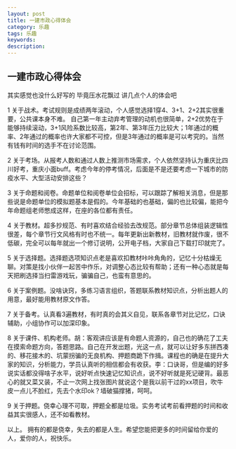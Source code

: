 ```yaml
---
layout: post
title: 一建市政心得体会
category: 乐趣
tags: 乐趣
keywords: 
description: 
---
```



## 一建市政心得体会

其实感觉也没什么好写的
毕竟压水花飘过
讲几点个人的体会吧

1 关于战术。考试规则是成绩两年滚动，个人感觉选择1穿4、3+1、2+2其实很重要，公共课本身不难。
自己第一年主动弃考管理的动机也很简单，2+2优势在于能够持续滚动，3+1风险系数比较高，第2年、第3年压力比较大；1年通过的概率、2年通过的概率也许大家都不可控，但是3年通过的概率是可以考究的。当然有钱有时间的选手不在讨论范围。

2 关于考场。从报考人数和通过人数上推测市场需求，个人依然坚持认为重庆比四川好考，重庆小面buff。考虑今年的停考情况，后面是不是还要考虑一下城市的防疫水平、大型活动安排这些？

3 关于命题和阅卷。命题单位和阅卷单位会招标，可以跟踪了解相关消息，但是那些说是命题单位的模拟题基本是假的。今年基础的也基础，偏的也比较偏，能把今年命题组老师憋成这样，在座的各位都有责任。

4 关于教材。超多抄规范、有时喜欢结合经验去改规范。部分章节总体组装逻辑性很差，每个章节行文风格有时也不统一。每年更新出新教材，旧教材就作废，很不低碳，完全可以每年就出一个修订说明，公开电子档，大家自己下载打印就完了。

5 关于选择题。选择题选项知识点老是喜欢扣教材咔咔角角的，记忆十分枯燥无聊。对策是找小伙伴一起苦中作乐，对调整心态比较有帮助；还有一种心态就是每天把刷选择当扫雷游戏玩，骗骗自己，也蛮有意思的。

6 关于案例题。没啥诀窍，多练习语言组织，答题联系教材知识点，分析出题人的用意，最好能用教材原文作答。

7 关于备考。认真看3遍教材，有时真的会其义自见，联系各章节对比记忆，口诀辅助，小组协作可以加深印象。

8 关于课件、机构老师。胡：客观讲应该是有命题人资源的，自己也的确花了工夫在摸索命题方向，答题思路。自己在开发出题，光这一点，就可以让好多东拼西凑的、移花接木的、坑蒙拐骗的无良机构、押题商跪下作揖。课程也的确是在提升大家的知识，分析能力，学员认真听的相信都会有收获。李：口诀哥，但是编的好多说实话都没得啥子水平，说好听点快速记忆知识点，说不好听就是死记硬背。最恶心的就又菜又装，不止一次网上找张图片就说这个是我以前干过的xx项目，吹牛皮一点儿不脸红，先去个水印ok？墙破猫撑猪，呵呵。

9 关于押题。侥幸心理不可取，押题全都是垃圾。实务考试考前看押题的时间和收益其实很感人，还不如看教材。

以上。
拥有的都是侥幸，失去的都是人生。希望您能把更多的时间留给你爱的人，爱你的人，祝快乐。
